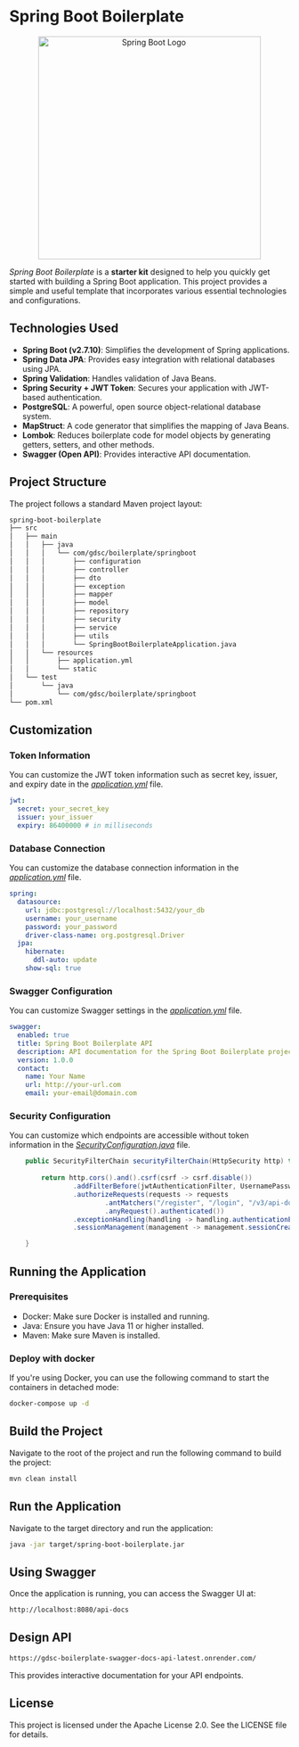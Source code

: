 # Spring Boot Boilerplate

<p align="center">
  <a href="https://www.django-rest-framework.org/" target="blank"><img src="https://github.com/dscdut/java-spring-boilerplate/assets/92385045/2a8bc7c9-207b-4cbd-bba2-43151730731e" width="400" alt="Spring Boot Logo" /></a>
</p>

*Spring Boot Boilerplate* is a **starter kit** designed to help you quickly get started with building a Spring Boot application. This project provides a simple and useful template that incorporates various essential technologies and configurations.

## Technologies Used

- **Spring Boot (v2.7.10)**: Simplifies the development of Spring applications.
- **Spring Data JPA**: Provides easy integration with relational databases using JPA.
- **Spring Validation**: Handles validation of Java Beans.
- **Spring Security + JWT Token**: Secures your application with JWT-based authentication.
- **PostgreSQL**: A powerful, open source object-relational database system.
- **MapStruct**: A code generator that simplifies the mapping of Java Beans.
- **Lombok**: Reduces boilerplate code for model objects by generating getters, setters, and other methods.
- **Swagger (Open API)**: Provides interactive API documentation.

## Project Structure

The project follows a standard Maven project layout:

```sh
spring-boot-boilerplate
├── src
│   ├── main
│   │   ├── java
│   │   │   └── com/gdsc/boilerplate/springboot
│   │   │       ├── configuration
│   │   │       ├── controller
│   │   │       ├── dto
│   │   │       ├── exception
│   │   │       ├── mapper
│   │   │       ├── model
│   │   │       ├── repository
│   │   │       ├── security
│   │   │       ├── service
│   │   │       ├── utils
│   │   │       └── SpringBootBoilerplateApplication.java
│   │   └── resources
│   │       ├── application.yml
│   │       └── static
│   └── test
│       └── java
│           └── com/gdsc/boilerplate/springboot
└── pom.xml
```

## Customization

### Token Information
You can customize the JWT token information such as secret key, issuer, and expiry date in the [*application.yml*](https://github.com/dscdut/java-spring-boilerplate/blob/develop/src/main/resources/application.yml) file.

```yaml
jwt:
  secret: your_secret_key
  issuer: your_issuer
  expiry: 86400000 # in milliseconds
```

### Database Connection
You can customize the database connection information in the [*application.yml*](https://github.com/dscdut/java-spring-boilerplate/blob/develop/src/main/resources/application.yml) file.

```yaml
spring:
  datasource:
    url: jdbc:postgresql://localhost:5432/your_db
    username: your_username
    password: your_password
    driver-class-name: org.postgresql.Driver
  jpa:
    hibernate:
      ddl-auto: update
    show-sql: true
```

### Swagger Configuration
You can customize Swagger settings in the [*application.yml*](https://github.com/dscdut/java-spring-boilerplate/blob/develop/src/main/resources/application.yml) file.

```yaml
swagger:
  enabled: true
  title: Spring Boot Boilerplate API
  description: API documentation for the Spring Boot Boilerplate project
  version: 1.0.0
  contact:
    name: Your Name
    url: http://your-url.com
    email: your-email@domain.com
```

### Security Configuration
You can customize which endpoints are accessible without token information in the [*SecurityConfiguration.java*](https://github.com/dscdut/java-spring-boilerplate/blob/develop/src/main/java/com/gdsc/boilerplate/springboot/configuration/SecurityConfiguration.java) file.

```java
	public SecurityFilterChain securityFilterChain(HttpSecurity http) throws Exception {
	
		return http.cors().and().csrf(csrf -> csrf.disable())
                .addFilterBefore(jwtAuthenticationFilter, UsernamePasswordAuthenticationFilter.class)
                .authorizeRequests(requests -> requests
                        .antMatchers("/register", "/login", "/v3/api-docs/**", "/swagger-ui/**", "/api-docs", "/actuator/**").permitAll()
                        .anyRequest().authenticated())
                .exceptionHandling(handling -> handling.authenticationEntryPoint(unauthorizedHandler))
                .sessionManagement(management -> management.sessionCreationPolicy(SessionCreationPolicy.STATELESS)).build();

	}
```

## Running the Application
### Prerequisites
 - Docker: Make sure Docker is installed and running.
 - Java: Ensure you have Java 11 or higher installed.
 - Maven: Make sure Maven is installed.

### Deploy with docker
If you're using Docker, you can use the following command to start the containers in detached mode:

```sh
docker-compose up -d
```

## Build the Project
Navigate to the root of the project and run the following command to build the project:

```sh
mvn clean install
```

## Run the Application
Navigate to the target directory and run the application:

```sh
java -jar target/spring-boot-boilerplate.jar
```

## Using Swagger
Once the application is running, you can access the Swagger UI at:

```sh
http://localhost:8080/api-docs
```
## Design API
```sh
https://gdsc-boilerplate-swagger-docs-api-latest.onrender.com/
```
This provides interactive documentation for your API endpoints.

## License
This project is licensed under the Apache License 2.0. See the LICENSE file for details.

